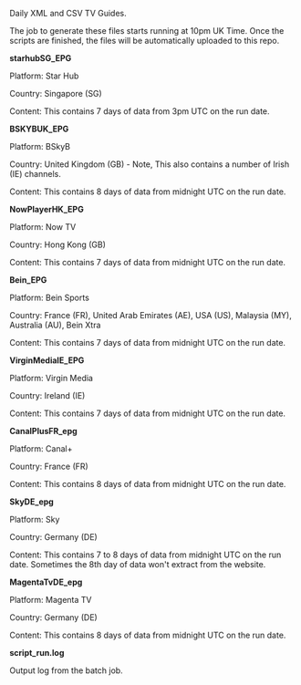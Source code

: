 Daily XML and CSV TV Guides. 

The job to generate these files starts running at 10pm UK Time. Once the scripts are finished, the files will be automatically uploaded to this repo.

**starhubSG_EPG**

Platform: Star Hub

Country: Singapore (SG)

Content: This contains 7 days of data from 3pm UTC on the run date.

**BSKYBUK_EPG**

Platform: BSkyB

Country: United Kingdom (GB) - Note, This also contains a number of Irish (IE) channels.

Content: This contains 8 days of data from midnight UTC on the run date.

**NowPlayerHK_EPG**

Platform: Now TV

Country: Hong Kong (GB)

Content: This contains 7 days of data from midnight UTC on the run date.

**Bein_EPG**

Platform: Bein Sports

Country: France (FR), United Arab Emirates (AE), USA (US), Malaysia (MY), Australia (AU), Bein Xtra

Content: This contains 7 days of data from midnight UTC on the run date.

**VirginMediaIE_EPG**

Platform: Virgin Media

Country: Ireland (IE)

Content: This contains 7 days of data from midnight UTC on the run date.

**CanalPlusFR_epg**

Platform: Canal+

Country: France (FR)

Content: This contains 8 days of data from midnight UTC on the run date.

**SkyDE_epg**

Platform: Sky

Country: Germany (DE)

Content: This contains 7 to 8 days of data from midnight UTC on the run date. Sometimes the 8th day of data won't extract from the website.

**MagentaTvDE_epg**

Platform: Magenta TV

Country: Germany (DE)

Content: This contains 8 days of data from midnight UTC on the run date.

**script_run.log**

Output log from the batch job.
